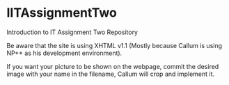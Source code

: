 # IITAssignmentTwo
Introduction to IT Assignment Two Repository

Be aware that the site is using XHTML v1.1 (Mostly because Callum is using NP++ as his development environment).

If you want your picture to be shown on the webpage, commit the desired image with your name in the filename, Callum will crop and implement it.